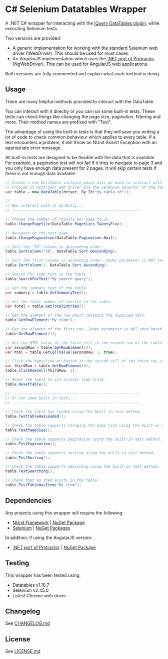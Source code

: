 ﻿C# Selenium Datatables Wrapper
==============================

A .NET C# wrapper for interacting with the [jQuery DataTables plugin](https://www.datatables.net/), while executing Selenium tests.

Two versions are provided:

- A generic implementation for working with the standard Selenium web driver (IWebDriver). This should be used for most cases.
- An AngularJS implementation which uses the [.NET port of Protractor](https://github.com/bbaia/protractor-net) (NgWebDriver). This can be used for AngularJS web applications.

Both versions are fully commented and explain what each method is doing.

Usage
-----

There are many helpful methods provided to interact with the DataTable.

You can interact with it directly or you can run some built-in tests. These tests can check things like changing the page size, pagination, filtering and more. Their method names are prefixed with "Test".

The advantage of using the built-in tests is that they will save you writing a lot of code to check common behaviour which applies to every table. If a test encounters a problem, it will throw an NUnit Assert Exception with an appropriate error message.

All built-in tests are designed to be flexible with the data that is available. For example, a pagination test will not fail if it tries to navigate to page 3 and you only have enough data present for 2 pages. It will skip certain tests if there is not enough data available.

```C#
// Create a new DataTable instance which will be used to interact with the table.
// Provide it with your web driver and the Selenium selector of the table.
var table = new DataTable(driver, By.Id("my-table-id"));

// ---------------------------------------------------------
// Now interact with it directly...
// ---------------------------------------------------------

// Change the number of results per page to 25.
table.ChangePageSize(DataTable.PageSizes.TwentyFive);

// Navigate to the next page.
table.ChangePagination(DataTable.Pagination.Next);

// Sort the "ID" column in descending order.
table.SortColumn("ID", DataTable.Sort.Descending);

// Sort the first column in ascending order. Index parameter is NOT zero based.
table.SortColumn(1, DataTable.Sort.Ascending);

// Search for some text in the table.
table.SearchForText("My search query");

// Get the summary text of the table.
var summary = table.GetSummaryText();

// Get the total number of entries in the table.
var total = table.GetTotalEntries();

// Get the element of the row which contains the supplied text.
table.GetRowElement("My item");

// Get the element of the first row. Index parameter is NOT zero based.
table.GetRowElement(1);

// Get the HTML value of the first cell in the second row of the table.
var secondRow = table.GetRowElement(2);
var html = table.GetCellValue(secondRow, 1, true);

// Click the hyperlink or button in the second cell of the third row in the table.
var thirdRow = table.GetRowElement(3);
table.ClickRowCell(thirdRow, 2);

// Reset the table to its initial load state.
table.ResetTable();

// ---------------------------------------------------------
// Or run some built-in tests...
// ---------------------------------------------------------

// Check the table has loaded using the built-in test method.
table.TestTableHasLoaded();

// Check the table supports changing the page size using the built-in test method.
table.TestPageSize();

// Check the table supports pagination using the built-in test method.
table.TestPagination();

// Check the table supports sorting using the built-in test method.
table.TestSorting();

// Check the table supports searching using the built-in test method.
table.TestSearching();

// Check that an item exists in the table.
table.TestTableHasItem("My item");
```

Dependencies
------------
Any projects using this wrapper will require the following:

- [NUnit Framework](http://nunit.org/) | [NuGet Package](https://www.nuget.org/packages/NUnit)
- [Selenium](http://docs.seleniumhq.org/) | [NuGet Packages](https://www.nuget.org/profiles/selenium)

In addition, if using the AngularJS version:

- [.NET port of Protractor](https://github.com/bbaia/protractor-net) | [NuGet Package](https://www.nuget.org/packages/Protractor/)

Testing
-------
This wrapper has been tested using:

- Datatables v1.10.7
- Selenium v2.45.0
- Latest Chrome web driver.

Changelog
---------
See [CHANGELOG.md](https://github.com/ashjmcfox/selenium-datatables-wrapper/blob/master/CHANGELOG.md)

License
-------
See [LICENSE.md](https://github.com/ashjmcfox/selenium-datatables-wrapper/blob/master/LICENSE.md)
